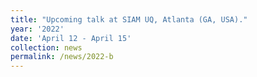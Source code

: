 ```yaml
---
title: "Upcoming talk at SIAM UQ, Atlanta (GA, USA)."
year: '2022'
date: 'April 12 - April 15'
collection: news
permalink: /news/2022-b
---
```


